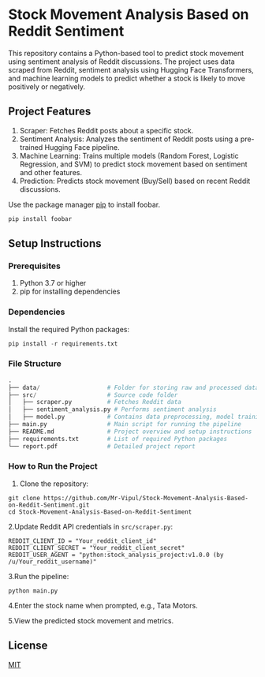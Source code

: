 # Stock Movement Analysis Based on Reddit Sentiment

This repository contains a Python-based tool to predict stock movement using sentiment analysis of Reddit discussions. The project uses data scraped from Reddit, sentiment analysis using Hugging Face Transformers, and machine learning models to predict whether a stock is likely to move positively or negatively.

## Project Features
1. Scraper: Fetches Reddit posts about a specific stock.
2. Sentiment Analysis: Analyzes the sentiment of Reddit posts using a pre-trained Hugging Face pipeline.
3. Machine Learning: Trains multiple models (Random Forest, Logistic Regression, and SVM) to predict stock movement based on sentiment and other features.
4. Prediction: Predicts stock movement (Buy/Sell) based on recent Reddit discussions.



Use the package manager [pip](https://pip.pypa.io/en/stable/) to install foobar.

```bash
pip install foobar
```

## Setup Instructions
### Prerequisites
1. Python 3.7 or higher
2. pip for installing dependencies


### Dependencies
Install the required Python packages:
```python
pip install -r requirements.txt
```

### File Structure
```python
.
├── data/                   # Folder for storing raw and processed data
├── src/                    # Source code folder
│   ├── scraper.py          # Fetches Reddit data
│   ├── sentiment_analysis.py # Performs sentiment analysis
│   ├── model.py            # Contains data preprocessing, model training, and evaluation
├── main.py                 # Main script for running the pipeline
├── README.md               # Project overview and setup instructions
├── requirements.txt        # List of required Python packages
└── report.pdf              # Detailed project report
```

### How to Run the Project
1. Clone the repository:
```
git clone https://github.com/Mr-Vipul/Stock-Movement-Analysis-Based-on-Reddit-Sentiment.git
cd Stock-Movement-Analysis-Based-on-Reddit-Sentiment
```

2.Update Reddit API credentials in ```src/scraper.py```:

```
REDDIT_CLIENT_ID = "Your_reddit_client_id"
REDDIT_CLIENT_SECRET = "Your_reddit_client_secret"
REDDIT_USER_AGENT = "python:stock_analysis_project:v1.0.0 (by /u/Your_reddit_username)"
```

3.Run the pipeline:
```
python main.py
```
4.Enter the stock name when prompted, e.g., Tata Motors.
 
5.View the predicted stock movement and metrics.


## License

[MIT](https://choosealicense.com/licenses/mit/)
